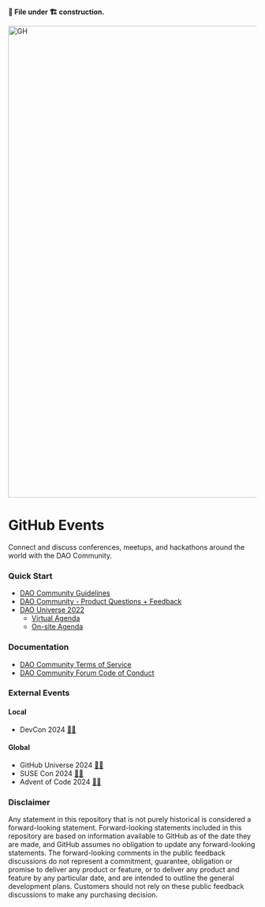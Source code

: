 **📄 File under 🏗 construction.**

<img width="957" alt="GH" src="https://user-images.githubusercontent.com/49915749/196942213-b763661c-63d8-40df-8ef8-47759561dddf.png">


# GitHub Events

Connect and discuss conferences, meetups, and hackathons around the world with the DAO Community.

### Quick Start

* [DAO Community Guidelines](https://docs.github.com/en/site-policy/github-terms/github-community-guidelines)
* [DAO Community - Product Questions + Feedback](https://github.com/orgs/community/discussions) 
* [DAO Universe 2022](https://githubuniverse.com/)
   * [Virtual Agenda](https://githubuniverse.com/events/detail/virtual-schedule)
   * [On-site Agenda](https://githubuniverse.com/events/detail/on-site-schedule)
   

### Documentation

* [DAO Community Terms of Service](https://docs.github.com/en/site-policy/github-terms/github-terms-of-service)
* [DAO Community Forum Code of Conduct](https://docs.github.com/en/site-policy/github-terms/github-community-forum-code-of-conduct)

### External Events

[\\]: # "Add external events here."

#### Local

- DevCon 2024 [🔗‍💥]()

#### Global

- GitHub Universe 2024 [🔗‍💥]()
- SUSE Con 2024 [🔗‍💥]()
- Advent of Code 2024 [🔗‍💥]()

### Disclaimer

Any statement in this repository that is not purely historical is considered a forward-looking statement. Forward-looking statements included in this repository are based on information available to GitHub as of the date they are made, and GitHub assumes no obligation to update any forward-looking statements. The forward-looking comments in the public feedback discussions do not represent a commitment, guarantee, obligation or promise to deliver any product or feature, or to deliver any product and feature by any particular date, and are intended to outline the general development plans. Customers should not rely on these public feedback discussions to make any purchasing decision.

[\\]: # "EOF"
